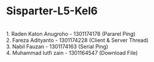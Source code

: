 <h1> Sisparter-L5-Kel6</h1>
<br/> 
1. Raden Katon Anugroho - 1301174178 (Pararel Ping) </br>
2. Fareza Adityanto - 1301174228 (Client & Server Thread) </br>
3. Nabil Fauzan - 1301174163 (Serial Ping) </br>
4. Muhammad lutfi zain - 1301164547 (Download File) </br>
</br>
